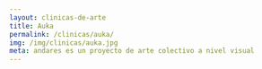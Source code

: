 ```yaml
---
layout: clinicas-de-arte
title: Auka
permalink: /clinicas/auka/
img: /img/clinicas/auka.jpg
meta: andares es un proyecto de arte colectivo a nivel visual
---
```


